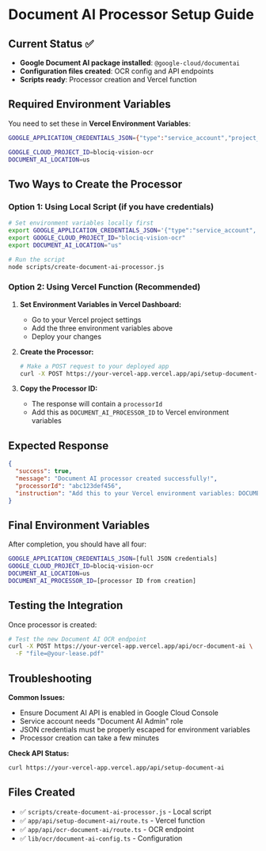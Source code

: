 # Document AI Processor Setup Guide

## Current Status ✅
- **Google Document AI package installed**: `@google-cloud/documentai`
- **Configuration files created**: OCR config and API endpoints
- **Scripts ready**: Processor creation and Vercel function

## Required Environment Variables

You need to set these in **Vercel Environment Variables**:

```bash
GOOGLE_APPLICATION_CREDENTIALS_JSON={"type":"service_account","project_id":"blociq-vision-ocr","private_key":"-----BEGIN PRIVATE KEY-----\n[YOUR_PRIVATE_KEY]\n-----END PRIVATE KEY-----","client_email":"blociq-document-ai-service@blociq-vision-ocr.iam.gserviceaccount.com"}

GOOGLE_CLOUD_PROJECT_ID=blociq-vision-ocr
DOCUMENT_AI_LOCATION=us
```

## Two Ways to Create the Processor

### Option 1: Using Local Script (if you have credentials)
```bash
# Set environment variables locally first
export GOOGLE_APPLICATION_CREDENTIALS_JSON='{"type":"service_account",...}'
export GOOGLE_CLOUD_PROJECT_ID="blociq-vision-ocr"
export DOCUMENT_AI_LOCATION="us"

# Run the script
node scripts/create-document-ai-processor.js
```

### Option 2: Using Vercel Function (Recommended)

1. **Set Environment Variables in Vercel Dashboard:**
   - Go to your Vercel project settings
   - Add the three environment variables above
   - Deploy your changes

2. **Create the Processor:**
   ```bash
   # Make a POST request to your deployed app
   curl -X POST https://your-vercel-app.vercel.app/api/setup-document-ai
   ```

3. **Copy the Processor ID:**
   - The response will contain a `processorId`
   - Add this as `DOCUMENT_AI_PROCESSOR_ID` to Vercel environment variables

## Expected Response
```json
{
  "success": true,
  "message": "Document AI processor created successfully!",
  "processorId": "abc123def456",
  "instruction": "Add this to your Vercel environment variables: DOCUMENT_AI_PROCESSOR_ID=abc123def456"
}
```

## Final Environment Variables
After completion, you should have all four:

```bash
GOOGLE_APPLICATION_CREDENTIALS_JSON=[full JSON credentials]
GOOGLE_CLOUD_PROJECT_ID=blociq-vision-ocr
DOCUMENT_AI_LOCATION=us
DOCUMENT_AI_PROCESSOR_ID=[processor ID from creation]
```

## Testing the Integration

Once processor is created:

```bash
# Test the new Document AI OCR endpoint
curl -X POST https://your-vercel-app.vercel.app/api/ocr-document-ai \
  -F "file=@your-lease.pdf"
```

## Troubleshooting

**Common Issues:**
- Ensure Document AI API is enabled in Google Cloud Console
- Service account needs "Document AI Admin" role
- JSON credentials must be properly escaped for environment variables
- Processor creation can take a few minutes

**Check API Status:**
```bash
curl https://your-vercel-app.vercel.app/api/setup-document-ai
```

## Files Created
- ✅ `scripts/create-document-ai-processor.js` - Local script
- ✅ `app/api/setup-document-ai/route.ts` - Vercel function  
- ✅ `app/api/ocr-document-ai/route.ts` - OCR endpoint
- ✅ `lib/ocr/document-ai-config.ts` - Configuration
